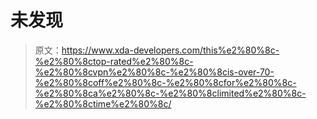 # 未发现

> 原文：<https://www.xda-developers.com/this%e2%80%8c-%e2%80%8ctop-rated%e2%80%8c-%e2%80%8cvpn%e2%80%8c-%e2%80%8cis-over-70-%e2%80%8coff%e2%80%8c-%e2%80%8cfor%e2%80%8c-%e2%80%8ca%e2%80%8c-%e2%80%8climited%e2%80%8c-%e2%80%8ctime%e2%80%8c/>